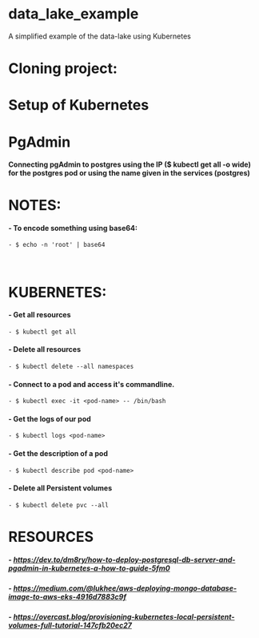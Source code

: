 # data_lake_example
A simplified example of the data-lake using Kubernetes

# Cloning project:

# Setup of Kubernetes

# PgAdmin
#### Connecting pgAdmin to postgres using the IP ($ kubectl get all -o wide) for the postgres pod or using the name given in the services (postgres)

# NOTES:
#### - To encode something using base64:
    - $ echo -n 'root' | base64

<br/>

# KUBERNETES:
#### - Get all resources
    - $ kubectl get all
#### - Delete all resources
    - $ kubectl delete --all namespaces
#### - Connect to a pod and access it's commandline.
    - $ kubectl exec -it <pod-name> -- /bin/bash
#### - Get the logs of our pod
    - $ kubectl logs <pod-name>
#### - Get the description of a pod
    - $ kubectl describe pod <pod-name>
#### - Delete all Persistent volumes
    - $ kubectl delete pvc --all 

# RESOURCES
##### - https://dev.to/dm8ry/how-to-deploy-postgresql-db-server-and-pgadmin-in-kubernetes-a-how-to-guide-5fm0
##### - https://medium.com/@lukhee/aws-deploying-mongo-database-image-to-aws-eks-4916d7883c9f
##### - https://overcast.blog/provisioning-kubernetes-local-persistent-volumes-full-tutorial-147cfb20ec27

